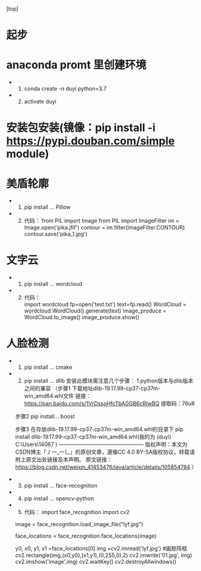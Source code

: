 [top]

# 起步
#  anaconda promt 里创建环境
- 1. conda create -n duyi python=3.7
- 2. activate duyi

#  安装包安装(镜像：pip install -i https://pypi.douban.com/simple module)
#   美盾轮廓
- 1. pip install ... Pillow
- 2. 代码：
        from PIL import Image
        from PIL import ImageFilter
        im = Image.open('pika.jfif')
        contour = im.filter(ImageFilter.CONTOUR)
        contour.save('pika_1.jpg')
#   文字云
- 1. pip install ... wordcloud
- 2. 代码：        
        import wordcloud
        fp=open('test.txt')
        text=fp.read()
        WordCloud = wordcloud.WordCloud().generate(text)
        image_produce = WordCloud.to_image()
        image_produce.show()
# 人脸检测
  - 1. pip install ... cmake
- 2. pip install ... dlib
    安装此模块需注意几个步骤：
    1.python版本与dlib版本之间的兼容
    （步骤1 下载地址dlib-19.17.99-cp37-cp37m-win_amd64.whl文件
    链接：https://pan.baidu.com/s/1VrDssoHfcTbAGGB6cRIwBQ
    提取码：76u8

    步骤2 pip install... boost

    步骤3 在存放dlib-19.17.99-cp37-cp37m-win_amd64.whl的目录下
    pip install dlib-19.17.99-cp37-cp37m-win_amd64.whl(我的为 (duyi) C:\Users\14067 )
    ————————————————
    版权声明：本文为CSDN博主「丿一_一乚」的原创文章，遵循CC 4.0 BY-SA版权协议，转载请附上原文出处链接及本声明。
    原文链接：https://blog.csdn.net/weixin_41453476/java/article/details/105854784
    ）
- 3. pip install ... face-recognition
- 4. pip install ... opencv-python
- 5. 代码：
    import face_recognition
    import cv2
    
    image = face_recognition.load_image_file("lyf.jpg")
    
    face_locations = face_recognition.face_locations(image)
    
    y0, x0, y1, x1 =face_locations[0]
    img =cv2.imread('lyf.jpg')
    #画矩阵框
    cv2.rectangle(img,(x0,y0),(x1,y1),(0,255,0),2)
    cv2.imwrite('01.jpg', img)
    cv2.imshow('image',img)
    cv2.waitKey()
    cv2.destroyAllwindows()
    
